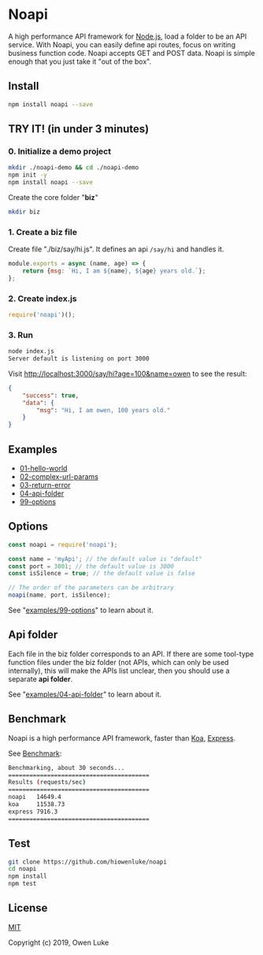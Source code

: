 
# Noapi

A high performance API framework for [Node.js](https://nodejs.org), load a folder to be an API service. With Noapi, you can easily define api routes, focus on writing business function code. Noapi accepts GET and POST data. Noapi is simple enough that you just take it "out of the box".

## Install

```sh
npm install noapi --save
```

## TRY IT! (in under 3 minutes)

### 0. Initialize a demo project

```sh
mkdir ./noapi-demo && cd ./noapi-demo
npm init -y
npm install noapi --save
```

Create the core folder "**biz**"

```sh
mkdir biz
```

### 1. Create a biz file

Create file "./biz/say/hi.js". It defines an api `/say/hi` and handles it. 

```js
module.exports = async (name, age) => {
    return {msg: `Hi, I am ${name}, ${age} years old.`};
};
```

### 2. Create index.js

```js
require('noapi')();
```

### 3. Run

```sh
node index.js
Server default is listening on port 3000
```

Visit [http://localhost:3000/say/hi?age=100&name=owen]() to see the result:
```json
{
    "success": true,
    "data": {
        "msg": "Hi, I am owen, 100 years old."
    }
}
```

## Examples

* [01-hello-world](./examples/01-hello-world)
* [02-complex-url-params](./examples/02-complex-url-params)
* [03-return-error](./examples/03-return-error)
* [04-api-folder](./examples/04-api-folder)
* [99-options](./examples/99-options)

## Options

```js
const noapi = require('noapi');

const name = 'myApi'; // the default value is "default"
const port = 3001; // the default value is 3000
const isSilence = true; // the default value is false

// The order of the parameters can be arbitrary
noapi(name, port, isSilence);
```

See "[examples/99-options](./examples/99-options)" to learn about it.

## Api folder

Each file in the biz folder corresponds to an API. If there are some tool-type function files under the biz folder (not APIs, which can only be used internally), this will make the APIs list unclear, then you should use a separate **api folder**.

See "[examples/04-api-folder](./examples/04-api-folder)" to learn about it.

## Benchmark

Noapi is a high performance API framework, faster than [Koa](https://github.com/koajs/koa), [Express](https://github.com/expressjs/express).

See [Benchmark](https://github.com/hiowenluke/noapi-benchmark):

```sh
Benchmarking, about 30 seconds...
========================================
Results (requests/sec)
========================================
noapi   14649.4
koa     11538.73
express 7916.3
========================================
```

## Test

```sh
git clone https://github.com/hiowenluke/noapi
cd noapi
npm install
npm test
```

## License

[MIT](LICENSE)

Copyright (c) 2019, Owen Luke
